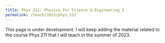 ```yaml
---
title: Phys 211: Physics for Science & Engineering I
permalink: /teach/2023/phys_211
---
```




This page is under development. I will keep adding the material related to the course Phys 211 that I will teach
in the summer of 2023.
